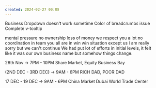 ```yaml
---
created: 2024-02-27 00:08
---
```

Business Dropdown doesn't work sometime
Color of breadcrumbs issue
Complete v-tooltip

mental pressure
no ownership
loss of money 
we respect you a lot
no coordination in team
you all are in win win situation except us
I am really sorry but we can't continue
We had put lot of efforts in initial levels, it felt like it was our own business name but somehow things change. 

28th Nov -> 7PM - 10PM
Share Market, Equity
Business Bay

(2ND DEC - 3RD DEC) -> 9AM - 6PM
RICH DAD, POOR DAD

17 DEC - 19 DEC -> 9AM - 6PM
China Market
Dubai World Trade Center

